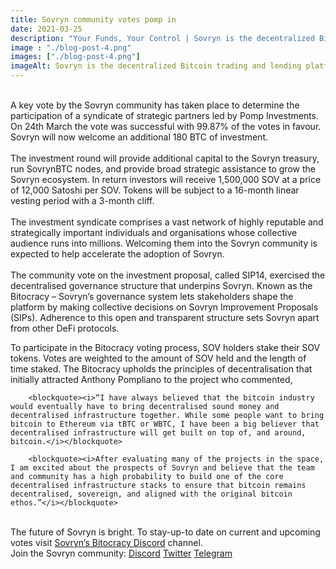 ```yaml
---
title: Sovryn community votes pomp in
date: 2021-03-25
description: "Your Funds, Your Control | Sovryn is the decentralized Bitcoin trading and lending platform"
image : "./blog-post-4.png"
images: ["./blog-post-4.png"]
imageAlt: Sovryn is the decentralized Bitcoin trading and lending platform.
---
```

</br>
A key vote by the Sovryn community has taken place to determine the participation of a syndicate of strategic partners led by Pomp Investments. On 24th March the vote was successful with 99.87% of the votes in favour. Sovryn will now welcome an additional 180 BTC of investment.
</br>
</br>
The investment round will provide additional capital to the Sovryn treasury, run SovrynBTC nodes, and provide broad strategic assistance to grow the Sovryn ecosystem. In return investors will receive 1,500,000 SOV at a price of 12,000 Satoshi per SOV. Tokens will be subject to a 16-month linear vesting period with a 3-month cliff.
</br>
</br>
The investment syndicate comprises a vast network of highly reputable and strategically important individuals and organisations whose collective audience runs into millions. Welcoming them into the Sovryn community is expected to help accelerate the adoption of Sovryn.
</br>
</br>
The community vote on the investment proposal, called SIP14, exercised the decentralised governance structure that underpins Sovryn. Known as the Bitocracy – Sovryn’s governance system lets stakeholders shape the platform by making collective decisions on Sovryn Improvement Proposals (SIPs). Adherence to this open and transparent structure sets Sovryn apart from other DeFi protocols.

To participate in the Bitocracy voting process, SOV holders stake their SOV tokens. Votes are weighted to the amount of SOV held and the length of time staked. The Bitocracy upholds the principles of decentralisation that initially attracted Anthony Pompliano to the project who commented,

        <blockquote><i>“I have always believed that the bitcoin industry would eventually have to bring decentralised sound money and decentralised infrastructure together. While some people want to bring bitcoin to Ethereum via tBTC or WBTC, I have been a big believer that decentralised infrastructure will get built on top of, and around, bitcoin.</i></blockquote>

        <blockquote><i>After evaluating many of the projects in the space, I am excited about the prospects of Sovryn and believe that the team and community has a high probability to build one of the core decentralised infrastructure stacks to ensure that bitcoin remains decentralised, sovereign, and aligned with the original bitcoin ethos.”</i></blockquote>
</br>
The future of Sovryn is bright. To stay-up-to date on current and upcoming votes visit <a href="#" className="btn-link">Sovryn’s Bitocracy Discord</a> channel.
</br>
Join the Sovryn community:
<a href="#" className="btn-link">Discord</a>
<a href="#" className="btn-link">Twitter</a>
<a href="#" className="btn-link">Telegram</a>
